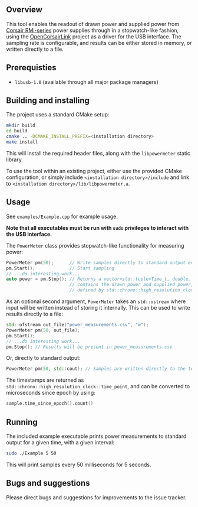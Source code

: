## Overview

This tool enables the readout of drawn power and supplied power from [Corsair RMi-series](https://www.corsair.com/us/en/Power/Plug-Type/rmi-series-config/p/CP-9020082-NA) power supplies through in a stopwatch-like fashion, using the [OpenCorsairLink](https://github.com/audiohacked/OpenCorsairLink) project as a driver for the USB interface.
The sampling rate is configurable, and results can be either stored in memory, or written directly to a file.

## Prerequisties

-  ``libusb-1.0`` (available through all major package managers)

## Building and installing

The project uses a standard CMake setup:
```bash
mkdir build
cd build
cmake .. -DCMAKE_INSTALL_PREFIX=<installation directory>
make install
```

This will install the required header files, along with the `libpowermeter` static library.

To use the tool within an existing project, either use the provided CMake configuration, or simply include `<installation directory>/include` and link to `<installation directory>/lib/libpowermeter.a`.

## Usage

See `examples/Example.cpp` for example usage.

**Note that all executables must be run with `sudo` privileges to interact with the USB interface.**

The `PowerMeter` class provides stopwatch-like functionality for measuring power:

```cpp
PowerMeter pm(50);      // Write samples directly to standard output every 50 milliseconds
pm.Start();             // Start sampling
// ...do interesting work...
auto power = pm.Stop(); // Returns a vector<std::tuple<Time_t, double, double>>, where each entry
                        // contains the drawn power and supplied power, and Time_t is the type
                        // defined by std::chrono::high_resolution_clock::time_point
```

As an optional second argument, `PowerMeter` takes an `std::ostream` where input will be written instead of storing it internally. This can be used to write results directly to a file:

```cpp
std::ofstream out_file("power_measurements.csv", "w");
PowerMeter pm(50, out_file);
pm.Start();
// ...do interesting work...
pm.Stop(); // Results will be present in power_measurements.csv
```

Or, directly to standard output:

```cpp
PowerMeter pm(50, std::cout); // Samples are written directly to the terminal/standard out
```

The timestamps are returned as `std::chrono::high_resolution_clock::time_point`, and can be converted to microseconds since epoch by using:

```cpp
sample.time_since_epoch().count()
```

## Running

The included example executable prints power measurements to standard output for a given time, with a given interval:
```bash
sudo ./Example 5 50
```
This will print samples every 50 milliseconds for 5 seconds.

## Bugs and suggestions

Please direct bugs and suggestions for improvements to the issue tracker.

